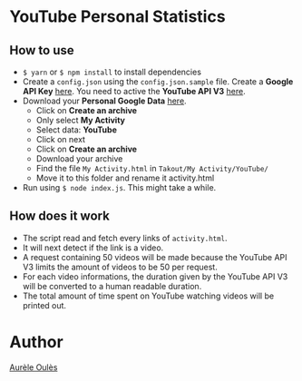 # YouTube Personal Statistics

## How to use
* `$ yarn` or `$ npm install` to install dependencies
* Create a `config.json` using the `config.json.sample` file. Create a **Google API Key** [here](https://console.developers.google.com/apis/dashboard). You need to active the **YouTube API V3** [here](https://console.developers.google.com/apis/library).
* Download your **Personal Google Data** [here](https://takeout.google.com/settings/takeout/downloads).
    - Click on **Create an archive**
    - Only select **My Activity**
    - Select data: **YouTube**
    - Click on next
    - Click on **Create an archive**
    - Download your archive
    - Find the file `My Activity.html` in `Takout/My Activity/YouTube/`
    - Move it to this folder and rename it activity.html
* Run using `$ node index.js`. This might take a while.

## How does it work
* The script read and fetch every links of `activity.html`.
* It will next detect if the link is a video.
* A request containing 50 videos will be made because the YouTube API V3 limits the amount of videos to be 50 per request.
* For each video informations, the duration given by the YouTube API V3 will be converted to a human readable duration.
* The total amount of time spent on YouTube watching videos will be printed out.

# Author
[Aurèle Oulès](http://aurele.oules.com)